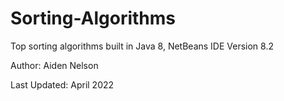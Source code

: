 # Sorting-Algorithms
Top sorting algorithms built in Java 8, NetBeans IDE Version 8.2

Author: Aiden Nelson

Last Updated: April 2022
